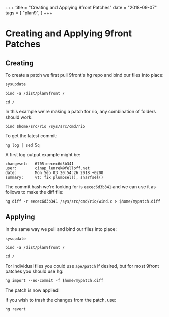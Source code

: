 +++
title = "Creating and Applying 9front Patches"
date = "2018-09-07"
tags = [
	"plan9",
]
+++

# Creating and Applying 9front Patches

## Creating

To create a patch we first pull 9front's hg repo and bind our files into place:

```text
sysupdate

bind -a /dist/plan9front /

cd /
```

In this example we're making a patch for rio, any combination of folders should work:

```text
bind $home/src/rio /sys/src/cmd/rio
```

To get the latest commit:

```text
hg log | sed 5q
```

A first log output example might be:

```text
changeset:   6705:eecec6d3b341
user:        cinap_lenrek@felloff.net
date:        Mon Sep 03 20:54:26 2018 +0200
summary:     vt: fix plumbsel(), snarfsel()
```

The commit hash we're looking for is `eecec6d3b341` and we can use it as follows to make the diff file:

```text
hg diff -r eecec6d3b341 /sys/src/cmd/rio/wind.c > $home/mypatch.diff
```

## Applying

In the same way we pull and bind our files into place:

```text
sysupdate

bind -a /dist/plan9front /

cd /
```

For individual files you could use `ape/patch` if desired, but for most 9front patches you should use hg:

```text
hg import --no-commit -f $home/mypatch.diff
```

The patch is now applied!

If you wish to trash the changes from the patch, use:

```text
hg revert
```

